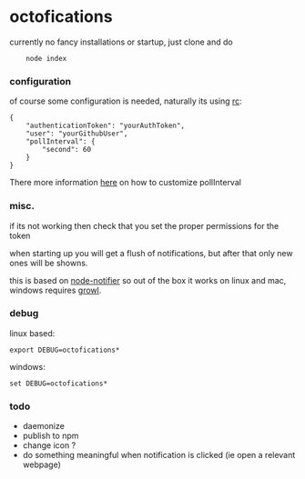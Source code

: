 # octofications

currently no fancy installations or startup, just clone and do
```
	node index
```
### configuration
of course some configuration is needed, naturally its using [rc](https://github.com/dominictarr/rc): 
```
{
	"authenticationToken": "yourAuthToken",
	"user": "yourGithubUser",
	"pollInterval": {
		"second": 60
	}	
}
```
There more information [here](https://github.com/kessler/tempus-fugit#the-interval-object) on how to customize pollInterval  
### misc.
if its not working then check that you set the proper permissions for the token

when starting up you will get a flush of notifications, but after that only new ones will be showns.

this is based on [node-notifier](https://github.com/mikaelbr/node-notifier) so out of the box it works on linux and mac, windows requires [growl](http://growl.info/).

### debug
linux based:
```
export DEBUG=octofications*
```
windows:
```
set DEBUG=octofications*
```
### todo
- daemonize 
- publish to npm
- change icon ?
- do something meaningful when notification is clicked (ie open a relevant webpage)